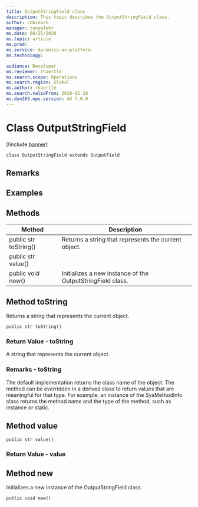 ```yaml
---
title: OutputStringField class
description: This topic describes the OutputStringField class.
author: robinarh
manager: tonyafehr
ms.date: 06/25/2020
ms.topic: article
ms.prod: 
ms.service: dynamics-ax-platform
ms.technology: 

audience: Developer
ms.reviewer: rhaertle
ms.search.scope: Operations
ms.search.region: Global
ms.author: rhaertle
ms.search.validFrom: 2016-02-28
ms.dyn365.ops.version: AX 7.0.0
---
```


# Class OutputStringField

[!include [banner](../includes/banner.md)]

```xpp
class OutputStringField extends OutputField
```

## Remarks

## Examples

## Methods

| Method                | Description                                                |
|-----------------------|------------------------------------------------------------|
| public str toString() | Returns a string that represents the current object.       |
| public str value()    |                                                            |
| public void new()     | Initializes a new instance of the OutputStringField class. |

## Method toString

Returns a string that represents the current object.

```xpp
public str toString()
```

### Return Value - toString

A string that represents the current object.

### Remarks - toString

The default implementation returns the class name of the object. The method can be overridden in a derived class to return values that are meaningful for that type. For example, an instance of the SysMethodInfo class returns the method name and the type of the method, such as instance or static.

## Method value

```xpp
public str value()
```

### Return Value - value

## Method new

Initializes a new instance of the OutputStringField class.

```xpp
public void new()
```

